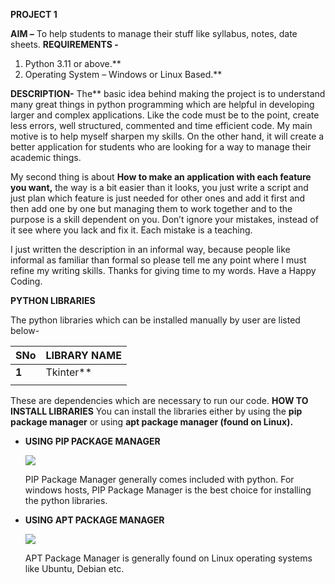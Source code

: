 **PROJECT 1** 

**AIM –** To help students to manage their stuff like syllabus, notes, date sheets.
**REQUIREMENTS -**  

1. Python 3.11 or above.** 
1. Operating System – Windows or Linux Based.** 

**DESCRIPTION-** The** basic idea behind making the project is to understand many great things in python programming which are helpful in developing larger and complex applications. Like the code must be to the point, create less errors, well structured, commented and time efficient code. My main motive is to help myself sharpen my skills. On the other hand, it will create a better application for students who are looking for a way to manage their academic things.

My second thing is about **How to make an application with each feature you want,** the way is a bit easier than it looks, you just write a script and just plan which feature is just needed for other ones and add it first and then add one by one but managing them to work together and to the purpose is a skill dependent on you. Don’t ignore your mistakes, instead of it see where you lack and fix it. Each mistake is a teaching.

I just written the description in an informal way, because people like informal as familiar than formal so please tell me any point where I must refine my writing skills. Thanks for giving time to my words. Have a Happy Coding. 

**PYTHON LIBRARIES** 

The python libraries which can be installed manually by user are listed below- 



|**SNo** |**LIBRARY NAME** |
| - | - |
|**1** |Tkinter** |
|||

These are dependencies which are necessary to run our code. 
**HOW TO INSTALL LIBRARIES** 
You can install the libraries either by using the **pip package manager** or using **apt package manager (found on Linux).**  

- **USING PIP PACKAGE MANAGER** 

  ![](Aspose.Words.3ca08585-39f6-4207-aace-3cb7423d80c1.001.png)

  PIP Package Manager generally comes included with python. For windows hosts, PIP Package Manager is the best choice for installing the python libraries.

- **USING APT PACKAGE MANAGER**  

  ![](Aspose.Words.3ca08585-39f6-4207-aace-3cb7423d80c1.002.png)

  APT Package Manager is generally found on Linux operating systems like Ubuntu, Debian etc. 

